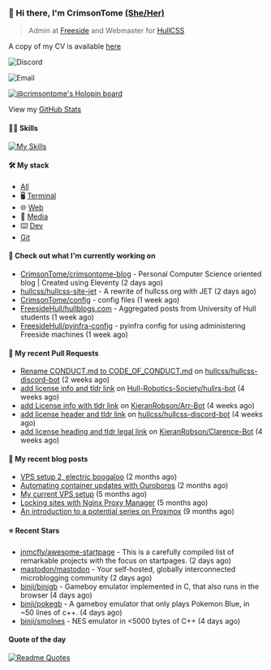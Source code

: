 ### 👋 Hi there, I'm CrimsonTome [(She/Her)](http://pronoun.is/she)

> Admin at [Freeside](https://freeside.co.uk) and Webmaster for [HullCSS](https://hullcss.org)  

A copy of my CV is available [here](https://crimsontome.com/img/cv-10-22.pdf)

![Discord](https://img.shields.io/badge/Discord-CrimsonTome427%237459-blue)

![Email](https://img.shields.io/badge/Email-crimsontome427%40protonmail.com-blueviolet)

[![@crimsontome's Holopin board](https://holopin.me/crimsontome)](https://holopin.io/@crimsontome)

View my [GitHub Stats](/pages/stats.md)

#### 🤹🏻 Skills

[![My Skills](https://skillicons.dev/icons?i=git,docker,vim,bash,cs,css,github,githubactions,linux,py,md,vscode,raspberrypi,latex&perline=5)](https://skillicons.dev)

#### 🛠 My stack

- [All](https://github.com/stars/CrimsonTome/lists/my-stack)
- 🖥️ [Terminal](https://github.com/stars/CrimsonTome/lists/terminal)
- 🌐 [Web](https://github.com/stars/CrimsonTome/lists/web)
- 📔 [Media](https://github.com/stars/CrimsonTome/lists/media)
- ⌨️ [Dev](https://github.com/stars/CrimsonTome/lists/dev)
- [Git](https://github.com/stars/CrimsonTome/lists/git)
  
#### 👷 Check out what I'm currently working on

- [CrimsonTome/crimsontome-blog](https://github.com/CrimsonTome/crimsontome-blog) - Personal Computer Science oriented blog | Created using Eleventy (2 days ago)
- [hullcss/hullcss-site-jet](https://github.com/hullcss/hullcss-site-jet) - A rewrite of hullcss.org with JET (2 days ago)
- [CrimsonTome/config](https://github.com/CrimsonTome/config) - config files (1 week ago)
- [FreesideHull/hullblogs.com](https://github.com/FreesideHull/hullblogs.com) - Aggregated posts from University of Hull students (1 week ago)
- [FreesideHull/pyinfra-config](https://github.com/FreesideHull/pyinfra-config) - pyinfra config for using administering Freeside machines (1 week ago)


#### 🔨 My recent Pull Requests

- [Rename CONDUCT.md to CODE_OF_CONDUCT.md](https://github.com/hullcss/hullcss-discord-bot/pull/26) on [hullcss/hullcss-discord-bot](https://github.com/hullcss/hullcss-discord-bot) (2 weeks ago)
- [add license info and tldr link](https://github.com/Hull-Robotics-Society/hullrs-bot/pull/7) on [Hull-Robotics-Society/hullrs-bot](https://github.com/Hull-Robotics-Society/hullrs-bot) (4 weeks ago)
- [add License info with tldr link](https://github.com/KieranRobson/Arr-Bot/pull/10) on [KieranRobson/Arr-Bot](https://github.com/KieranRobson/Arr-Bot) (4 weeks ago)
- [add license header and tldr link](https://github.com/hullcss/hullcss-discord-bot/pull/19) on [hullcss/hullcss-discord-bot](https://github.com/hullcss/hullcss-discord-bot) (4 weeks ago)
- [add license heading and tldr legal link](https://github.com/KieranRobson/Clarence-Bot/pull/28) on [KieranRobson/Clarence-Bot](https://github.com/KieranRobson/Clarence-Bot) (4 weeks ago)

#### 📜 My recent blog posts

- [VPS setup 2, electric boogaloo](https://crimsontome.com/posts/VPS-setup-2-electric-boogaloo/) (2 months ago)
- [Automating container updates with Ouroboros](https://crimsontome.com/posts/automating-container-updates-with-ouroboros/) (2 months ago)
- [My current VPS setup](https://crimsontome.com/posts/my-current-vps-setup/) (5 months ago)
- [Locking sites with Nginx Proxy Manager](https://crimsontome.com/posts/locking-sites-with-nginx-proxy-manager/) (5 months ago)
- [An introduction to a potential series on Proxmox](https://crimsontome.com/posts/PVE/) (9 months ago)


#### ⭐ Recent Stars

- [jnmcfly/awesome-startpage](https://github.com/jnmcfly/awesome-startpage) - This is a carefully compiled list of remarkable projects with the focus on startpages. (2 days ago)
- [mastodon/mastodon](https://github.com/mastodon/mastodon) - Your self-hosted, globally interconnected microblogging community (2 days ago)
- [binji/binjgb](https://github.com/binji/binjgb) - Gameboy emulator implemented in C, that also runs in the browser (4 days ago)
- [binji/pokegb](https://github.com/binji/pokegb) - A gameboy emulator that only plays Pokemon Blue, in ~50 lines of c&#43;&#43;. (4 days ago)
- [binji/smolnes](https://github.com/binji/smolnes) - NES emulator in &lt;5000 bytes of C&#43;&#43; (4 days ago)

#### Quote of the day

[![Readme Quotes](https://quotes-github-readme.vercel.app/api?type=horizontal&theme=dark)](https://github.com/piyushsuthar/github-readme-quotes)
<br>
